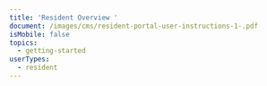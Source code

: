```yaml
---
title: 'Resident Overview '
document: /images/cms/resident-portal-user-instructions-1-.pdf
isMobile: false
topics:
  - getting-started
userTypes:
  - resident
---
```


